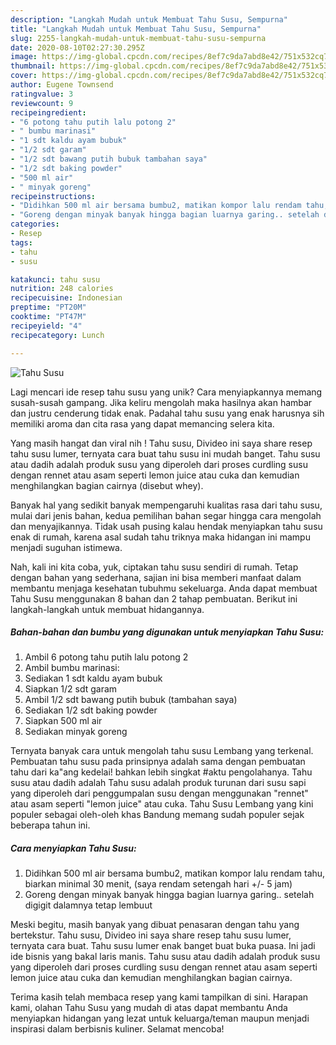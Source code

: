 ```yaml
---
description: "Langkah Mudah untuk Membuat Tahu Susu, Sempurna"
title: "Langkah Mudah untuk Membuat Tahu Susu, Sempurna"
slug: 2255-langkah-mudah-untuk-membuat-tahu-susu-sempurna
date: 2020-08-10T02:27:30.295Z
image: https://img-global.cpcdn.com/recipes/8ef7c9da7abd8e42/751x532cq70/tahu-susu-foto-resep-utama.jpg
thumbnail: https://img-global.cpcdn.com/recipes/8ef7c9da7abd8e42/751x532cq70/tahu-susu-foto-resep-utama.jpg
cover: https://img-global.cpcdn.com/recipes/8ef7c9da7abd8e42/751x532cq70/tahu-susu-foto-resep-utama.jpg
author: Eugene Townsend
ratingvalue: 3
reviewcount: 9
recipeingredient:
- "6 potong tahu putih lalu potong 2"
- " bumbu marinasi"
- "1 sdt kaldu ayam bubuk"
- "1/2 sdt garam"
- "1/2 sdt bawang putih bubuk tambahan saya"
- "1/2 sdt baking powder"
- "500 ml air"
- " minyak goreng"
recipeinstructions:
- "Didihkan 500 ml air bersama bumbu2, matikan kompor lalu rendam tahu, biarkan minimal 30 menit, (saya rendam setengah hari +/- 5 jam)"
- "Goreng dengan minyak banyak hingga bagian luarnya garing.. setelah digigit dalamnya tetap lembuut"
categories:
- Resep
tags:
- tahu
- susu

katakunci: tahu susu 
nutrition: 248 calories
recipecuisine: Indonesian
preptime: "PT20M"
cooktime: "PT47M"
recipeyield: "4"
recipecategory: Lunch

---
```



![Tahu Susu](https://img-global.cpcdn.com/recipes/8ef7c9da7abd8e42/751x532cq70/tahu-susu-foto-resep-utama.jpg)

Lagi mencari ide resep tahu susu yang unik? Cara menyiapkannya memang susah-susah gampang. Jika keliru mengolah maka hasilnya akan hambar dan justru cenderung tidak enak. Padahal tahu susu yang enak harusnya sih memiliki aroma dan cita rasa yang dapat memancing selera kita.

Yang masih hangat dan viral nih ! Tahu susu, Divideo ini saya share resep tahu susu lumer, ternyata cara buat tahu susu ini mudah banget. Tahu susu atau dadih adalah produk susu yang diperoleh dari proses curdling susu dengan rennet atau asam seperti lemon juice atau cuka dan kemudian menghilangkan bagian cairnya (disebut whey).

Banyak hal yang sedikit banyak mempengaruhi kualitas rasa dari tahu susu, mulai dari jenis bahan, kedua pemilihan bahan segar hingga cara mengolah dan menyajikannya. Tidak usah pusing kalau hendak menyiapkan tahu susu enak di rumah, karena asal sudah tahu triknya maka hidangan ini mampu menjadi suguhan istimewa.


Nah, kali ini kita coba, yuk, ciptakan tahu susu sendiri di rumah. Tetap dengan bahan yang sederhana, sajian ini bisa memberi manfaat dalam membantu menjaga kesehatan tubuhmu sekeluarga. Anda dapat membuat Tahu Susu menggunakan 8 bahan dan 2 tahap pembuatan. Berikut ini langkah-langkah untuk membuat hidangannya.

<!--inarticleads1-->

##### Bahan-bahan dan bumbu yang digunakan untuk menyiapkan Tahu Susu:

1. Ambil 6 potong tahu putih lalu potong 2
1. Ambil  bumbu marinasi:
1. Sediakan 1 sdt kaldu ayam bubuk
1. Siapkan 1/2 sdt garam
1. Ambil 1/2 sdt bawang putih bubuk (tambahan saya)
1. Sediakan 1/2 sdt baking powder
1. Siapkan 500 ml air
1. Sediakan  minyak goreng


Ternyata banyak cara untuk mengolah tahu susu Lembang yang terkenal. Pembuatan tahu susu pada prinsipnya adalah sama dengan pembuatan tahu dari ka&#34;ang kedelai! bahkan lebih singkat #aktu pengolahanya. Tahu susu atau dadih adalah Tahu susu adalah produk turunan dari susu sapi yang diperoleh dari penggumpalan susu dengan menggunakan &#34;rennet&#34; atau asam seperti &#34;lemon juice&#34; atau cuka. Tahu Susu Lembang yang kini populer sebagai oleh-oleh khas Bandung memang sudah populer sejak beberapa tahun ini. 

<!--inarticleads2-->

##### Cara menyiapkan Tahu Susu:

1. Didihkan 500 ml air bersama bumbu2, matikan kompor lalu rendam tahu, biarkan minimal 30 menit, (saya rendam setengah hari +/- 5 jam)
1. Goreng dengan minyak banyak hingga bagian luarnya garing.. setelah digigit dalamnya tetap lembuut


Meski begitu, masih banyak yang dibuat penasaran dengan tahu yang bertekstur. Tahu susu, Divideo ini saya share resep tahu susu lumer, ternyata cara buat. Tahu susu lumer enak banget buat buka puasa. Ini jadi ide bisnis yang bakal laris manis. Tahu susu atau dadih adalah produk susu yang diperoleh dari proses curdling susu dengan rennet atau asam seperti lemon juice atau cuka dan kemudian menghilangkan bagian cairnya. 

Terima kasih telah membaca resep yang kami tampilkan di sini. Harapan kami, olahan Tahu Susu yang mudah di atas dapat membantu Anda menyiapkan hidangan yang lezat untuk keluarga/teman maupun menjadi inspirasi dalam berbisnis kuliner. Selamat mencoba!
